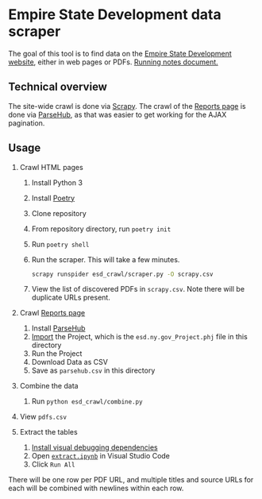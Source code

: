 # Empire State Development data scraper

The goal of this tool is to find data on the [Empire State Development website](https://esd.ny.gov/), either in web pages or PDFs. [Running notes document.](https://docs.google.com/document/d/1HaWvHlpCYcD1SRmZn9DbsQoFCkvywBifcyME4cvjT-k/edit)

## Technical overview

The site-wide crawl is done via [Scrapy](https://scrapy.org/). The crawl of the [Reports page](https://esd.ny.gov/esd-media-center/reports?tid[0]=516) is done via [ParseHub](https://parsehub.com/), as that was easier to get working for the AJAX pagination.

## Usage

1. Crawl HTML pages

   1. Install Python 3
   1. Install [Poetry](https://python-poetry.org/)
   1. Clone repository
   1. From repository directory, run `poetry init`
   1. Run `poetry shell`
   1. Run the scraper. This will take a few minutes.

      ```sh
      scrapy runspider esd_crawl/scraper.py -O scrapy.csv
      ```

   1. View the list of discovered PDFs in `scrapy.csv`. Note there will be duplicate URLs present.

1. Crawl [Reports page](https://esd.ny.gov/esd-media-center/reports?tid[0]=516)
   1. Install [ParseHub](https://parsehub.com/)
   1. [Import](https://help.parsehub.com/hc/en-us/articles/115001733294-Export-Import-Projects) the Project, which is the `esd.ny.gov_Project.phj` file in this directory
   1. Run the Project
   1. Download Data as CSV
   1. Save as `parsehub.csv` in this directory
1. Combine the data
   1. Run `python esd_crawl/combine.py`
1. View `pdfs.csv`
1. Extract the tables
   1. [Install visual debugging dependencies](https://github.com/jsvine/pdfplumber#visual-debugging)
   1. Open [`extract.ipynb`](esd_crawl/extract.ipynb) in Visual Studio Code
   1. Click `Run All`

There will be one row per PDF URL, and multiple titles and source URLs for each will be combined with newlines within each row.
